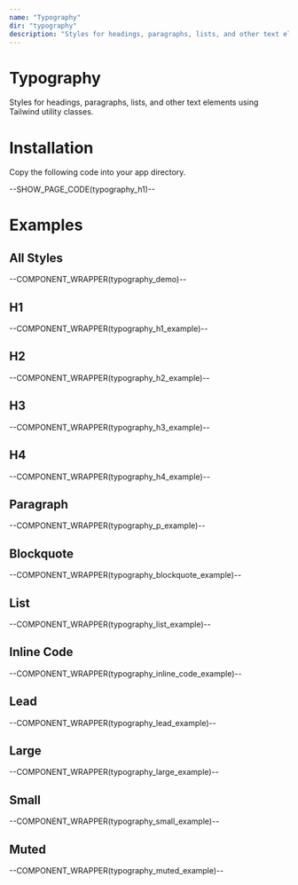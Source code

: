 ```yaml
---
name: "Typography"
dir: "typography"
description: "Styles for headings, paragraphs, lists, and other text elements."
---
```


# Typography

Styles for headings, paragraphs, lists, and other text elements using Tailwind utility classes.

# Installation

Copy the following code into your app directory.

--SHOW_PAGE_CODE(typography_h1)--

# Examples

## All Styles

--COMPONENT_WRAPPER(typography_demo)--

## H1

--COMPONENT_WRAPPER(typography_h1_example)--

## H2

--COMPONENT_WRAPPER(typography_h2_example)--

## H3

--COMPONENT_WRAPPER(typography_h3_example)--

## H4

--COMPONENT_WRAPPER(typography_h4_example)--

## Paragraph

--COMPONENT_WRAPPER(typography_p_example)--

## Blockquote

--COMPONENT_WRAPPER(typography_blockquote_example)--

## List

--COMPONENT_WRAPPER(typography_list_example)--

## Inline Code

--COMPONENT_WRAPPER(typography_inline_code_example)--

## Lead

--COMPONENT_WRAPPER(typography_lead_example)--

## Large

--COMPONENT_WRAPPER(typography_large_example)--

## Small

--COMPONENT_WRAPPER(typography_small_example)--

## Muted

--COMPONENT_WRAPPER(typography_muted_example)--
